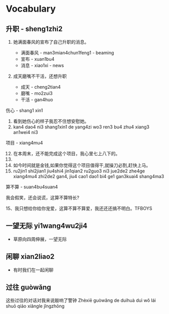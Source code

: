 # Vocabulary



## 升职 - sheng1zhi2

1. 她满面春风的宣布了自己升职的消息。

    - 满面春风 - man3mian4chun1feng1 - beaming
    - 宣布 - xuan1bu4
    - 消息 - xiao1xi - news

2.  成天磨嘴不干活，还想升职

    - 成天 - cheng2tian4
    - 磨嘴 - mo2zui3
    - 干活 - gan4huo

伤心 - shang1 xin1

1. 看到她伤心的样子我忍不住想安慰她。
2. kan4 dao4 ni3 shang1xin1 de yang4zi wo3 ren3 bu4 zhu4 xiang3 an1wei4 ni3






项目 - xiang4mu4


12) 在本周末，还不能完成这个项目，我心里七上八下的。
12)
17) 如今时间就是金钱,如果你觉得这个项目值得干,就操刀必割,赶快上马。
1) ru2jin1 shi2jian1 jiu4shi4 jin1qian2 ru2guo3 ni3 jue2de2 zhe4ge xiang4mu4 zhi2de2 gan4, jiu4 cao1 dao1 bi4 ge1 gan3kuai4 shang4ma3


算不算 - suan4bu4suan4

我会假笑，还会说谎，这算不算特长?


15、我只想给你给你宠爱，这算不算不算爱，我还还还搞不明白。TFBOYS

## 一望无际 yi1wang4wu2ji4

- 草原向四周伸展，一望无际

## 闲聊 xian2liao2

- 有时我们在一起闲聊

## 过往 guòwǎng

这些过往的对话对我来说敲响了警钟
Zhèxiē guòwǎng de duìhuà duì wǒ lái shuō qiāo xiǎngle jǐngzhōng
